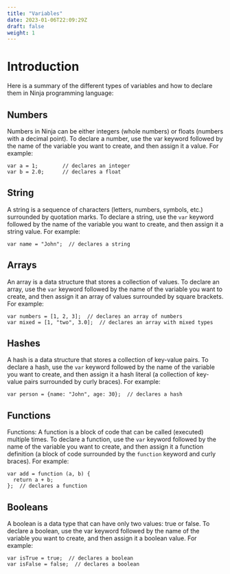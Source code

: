 ```yaml
---
title: "Variables"
date: 2023-01-06T22:09:29Z
draft: false
weight: 1
---
```



# Introduction  

Here is a summary of the different types of variables and how to declare them in Ninja programming language:

## Numbers  

Numbers in Ninja can be either integers (whole numbers) or floats (numbers with a decimal point). 
To declare a number, use the var keyword followed by the name of the variable you want to create, and then assign it a value. 
For example:  


```
var a = 1;        // declares an integer
var b = 2.0;      // declares a float
```

## String  

A string is a sequence of characters (letters, numbers, symbols, etc.) surrounded by quotation marks. 
To declare a string, use the `var` keyword followed by the name of the variable you want to create, and then assign it a 
string value. 
For example:

```
var name = "John";  // declares a string
```  

## Arrays  

An array is a data structure that stores a collection of values. To declare an array, use the `var` keyword 
followed by the name of the variable you want to create, and then assign it an array of values surrounded by square brackets. 
For example:  

```
var numbers = [1, 2, 3];  // declares an array of numbers
var mixed = [1, "two", 3.0];  // declares an array with mixed types
```  

## Hashes  

A hash is a data structure that stores a collection of key-value pairs. To declare a hash, use the `var` keyword 
followed by the name of the variable you want to create, and then assign it a hash literal (a collection of key-value 
pairs surrounded by curly braces). 
For example:  

```
var person = {name: "John", age: 30};  // declares a hash
```  

## Functions  

Functions: A function is a block of code that can be called (executed) multiple times. To declare a function, use the `var` 
keyword followed by the name of the variable you want to create, and then assign it a function definition 
(a block of code surrounded by the `function` keyword and curly braces). 
For example:  

```  
var add = function (a, b) {
  return a + b;
};  // declares a function
```  

## Booleans  

A boolean is a data type that can have only two values: true or false. To declare a boolean, use the var 
keyword followed by the name of the variable you want to create, and then assign it a boolean value. 
For example:  

```  
var isTrue = true;  // declares a boolean
var isFalse = false;  // declares a boolean
```  